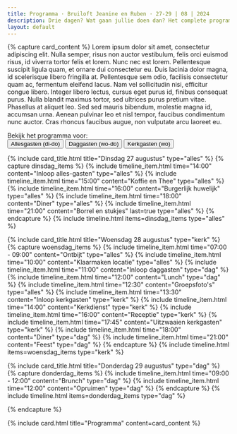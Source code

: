 ```yaml
---
title: Programma · Bruiloft Jeanine en Ruben · 27-29 | 08 | 2024
description: Drie dagen? Wat gaan jullie doen dan? Het complete programma vind je hier
layout: default
---
```


{% capture card_content %}
Lorem ipsum dolor sit amet, consectetur adipiscing elit. Nulla semper, risus non auctor vestibulum, felis orci euismod
risus, id viverra tortor felis et lorem. Nunc nec est lorem. Pellentesque suscipit ligula quam, et ornare dui
consectetur eu. Duis lacinia dolor magna, id scelerisque libero fringilla at. Pellentesque sem odio, facilisis
consectetur quam ac, fermentum eleifend lacus. Nam vel sollicitudin nisi, efficitur congue libero. Integer libero
lectus, cursus eget purus id, finibus consequat purus. Nulla blandit maximus tortor, sed ultrices purus pretium vitae.
Phasellus at aliquet leo. Sed sed mauris bibendum, molestie magna id, accumsan urna. Aenean pulvinar leo et nisl tempor,
faucibus condimentum nunc auctor. Cras rhoncus faucibus augue, non vulputate arcu laoreet eu. 

<div class="w-full mt-6 text-center">Bekijk het programma voor:</div>
<div class="w-full mt-2 flex justify-center">
    <button class="py-2 px-4 border-t-2 border-b-2 border-l-2 rounded-l hover:bg-secondary hover:text-white hover:border-secondary border-secondary bg-secondary text-white" data-timeline-button="alles" onclick="changeProgram('alles')">Allesgasten (di-do)</button>
    <button class="py-2 px-4 border-t-2 border-b-2 hover:bg-secondary hover:text-white hover:border-secondary border-primary" data-timeline-button="dag" onclick="changeProgram('dag')">Daggasten (wo-do)</button>
    <button class="py-2 px-4 border-t-2 border-b-2 border-r-2 rounded-r hover:bg-secondary hover:text-white hover:border-secondary border-primary" data-timeline-button="kerk" onclick="changeProgram('kerk')">Kerkgasten (wo)</button>
</div>

{% include card_title.html title="Dinsdag 27 augustus" type="alles" %}
{% capture dinsdag_items %}
{% include timeline_item.html time="14:00" content="Inloop alles-gasten" type="alles" %}
{% include timeline_item.html time="15:00" content="Koffie en Thee" type="alles" %}
{% include timeline_item.html time="16:00" content="Burgerlijk huwelijk" type="alles" %}
{% include timeline_item.html time="18:00" content="Diner" type="alles" %}
{% include timeline_item.html time="21:00" content="Borrel en stukjes" last=true type="alles" %}
{% endcapture %}
{% include timeline.html items=dinsdag_items type="alles" %}

{% include card_title.html title="Woensdag 28 augustus" type="kerk" %}
{% capture woensdag_items %}
{% include timeline_item.html time="07:00 - 09:00" content="Ontbijt" type="alles" %}
{% include timeline_item.html time="10:00" content="Klaarmaken locatie" type="alles" %}
{% include timeline_item.html time="11:00" content="Inloop daggasten" type="dag" %}
{% include timeline_item.html time="12:00" content="Lunch" type="dag" %}
{% include timeline_item.html time="12:30" content="Groepsfoto's" type="alles" %}
{% include timeline_item.html time="13:30" content="Inloop kerkgasten" type="kerk" %}
{% include timeline_item.html time="14:00" content="Kerkdienst" type="kerk" %}
{% include timeline_item.html time="16:00" content="Receptie" type="kerk" %}
{% include timeline_item.html time="17:45" content="Uitzwaaien kerkgasten" type="kerk" %}
{% include timeline_item.html time="18:00" content="Diner" type="dag" %}
{% include timeline_item.html time="21:00" content="Feest" type="dag" %}
{% endcapture %}
{% include timeline.html items=woensdag_items type="kerk" %}

{% include card_title.html title="Donderdag 29 augustus" type="dag" %}
{% capture donderdag_items %}
{% include timeline_item.html time="09:00 - 12:00" content="Brunch" type="dag" %}
{% include timeline_item.html time="12:00" content="Opruimen" type="dag" %}
{% endcapture %}
{% include timeline.html items=donderdag_items type="dag" %}

{% endcapture %}

{% include card.html title="Programma" content=card_content %}
